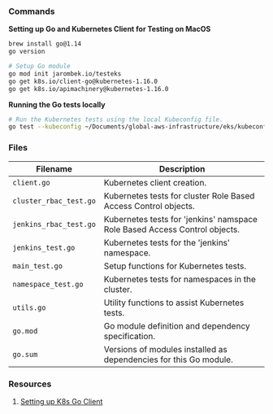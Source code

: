 ### Commands

**Setting up Go and Kubernetes Client for Testing on MacOS**

```bash
brew install go@1.14
go version

# Setup Go module
go mod init jarombek.io/testeks
go get k8s.io/client-go@kubernetes-1.16.0
go get k8s.io/apimachinery@kubernetes-1.16.0
```

**Running the Go tests locally**

```bash
# Run the Kubernetes tests using the local Kubeconfig file.
go test --kubeconfig ~/Documents/global-aws-infrastructure/eks/kubeconfig_andrew-jarombek-eks-cluster
```

### Files

| Filename               | Description                                                                                  |
|------------------------|----------------------------------------------------------------------------------------------|
| `client.go`            | Kubernetes client creation.                                                                  |
| `cluster_rbac_test.go` | Kubernetes tests for cluster Role Based Access Control objects.                              |
| `jenkins_rbac_test.go` | Kubernetes tests for 'jenkins' namspace Role Based Access Control objects.                   |
| `jenkins_test.go`      | Kubernetes tests for the 'jenkins' namespace.                                                |
| `main_test.go`         | Setup functions for Kubernetes tests.                                                        |
| `namespace_test.go`    | Kubernetes tests for namespaces in the cluster.                                              |
| `utils.go`             | Utility functions to assist Kubernetes tests.                                                |
| `go.mod`               | Go module definition and dependency specification.                                           |
| `go.sum`               | Versions of modules installed as dependencies for this Go module.                            |

### Resources

1. [Setting up K8s Go Client](https://github.com/kubernetes/client-go/blob/master/INSTALL.md)
